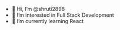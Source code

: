 - 👋 Hi, I’m @shruti2898
- 👀 I’m interested in Full Stack Development
- 🌱 I’m currently learning React
<!-- 💞️ I’m looking to collaborate on ...
- 📫 How to reach me ...

shruti2898/shruti2898 is a ✨ special ✨ repository because its `README.md` (this file) appears on your GitHub profile.
You can click the Preview link to take a look at your changes.
--->
